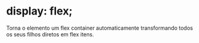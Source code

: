 # display: flex;

Torna o elemento um flex container automaticamente transformando todos os seus filhos diretos em flex itens.

